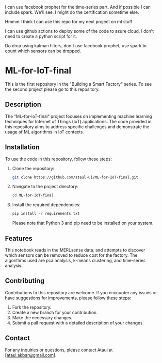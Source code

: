 


I can use facebook prophet for the time-series part. And if possible I can include spark. We'll see. I might do the certification sometime else.

Hmmm I think I can use this repo for my next project on ml stuff

I can use github actions to deploy some of the code to azure cloud, I don't
need to create a python script for it.


Do drop using kalman filters, don't use facebook prophet, use spark to count which sensors can be dropped.

# ML-for-IoT-final

This is the first repository in the "Building a Smart Factory" series.
To see the second project please go to this repository.

## Description

The "ML-for-IoT-final" project focuses on implementing machine learning techniques for Internet of Things (IoT) applications. The code provided in this repository aims to address specific challenges and demonstrate the usage of ML algorithms in IoT contexts.

## Installation

To use the code in this repository, follow these steps:

1. Clone the repository:

   ```bash
   git clone https://github.com/ataul-ui/ML-for-IoT-final.git
   ```

2. Navigate to the project directory:

   ```bash
   cd ML-for-IoT-final
   ```

3. Install the required dependencies:

   ```bash
   pip install -r requirements.txt
   ```

   Please note that Python 3 and pip need to be installed on your system.


## Features

This notebook reads in the MERLsense data, and attempts to discover which sensors can be removed to reduce cost for the factory. 
The algorithms used are pca analysis, k-means clustering, and time-series analysis.

## Contributing

Contributions to this repository are welcome. If you encounter any issues or have suggestions for improvements, please follow these steps:

1. Fork the repository.
2. Create a new branch for your contribution.
3. Make the necessary changes.
4. Submit a pull request with a detailed description of your changes.


## Contact

For any inquiries or questions, please contact Ataul at [ataul.akbar@gmail.com].
